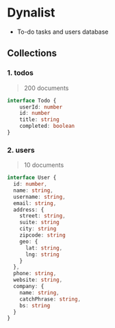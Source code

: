 # Dynalist
- To-do tasks and users database


## Collections

### 1. todos
> 200 documents
```typescript
interface Todo {
    userId: number
    id: number
    title: string
    completed: boolean
}
```

### 2. users
> 10 documents
```typescript
interface User {
  id: number,
  name: string,
  username: string,
  email: string,
  address: {
    street: string,
    suite: string
    city: string
    zipcode: string
    geo: {
      lat: string,
      lng: string
    }
  },
  phone: string,
  website: string,
  company: {
    name: string,
    catchPhrase: string,
    bs: string
  }
}
```

